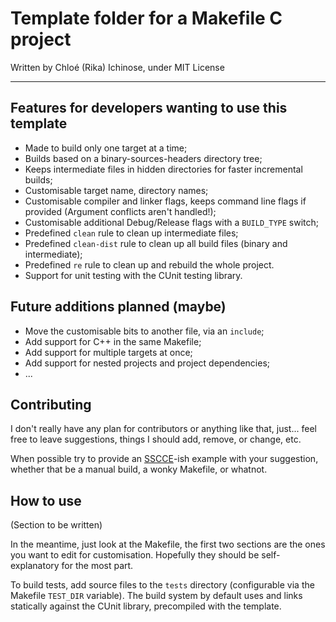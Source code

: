 # Template folder for a Makefile C project

Written by Chloé (Rika) Ichinose, under MIT License

---

## Features for developers wanting to use this template

* Made to build only one target at a time;
* Builds based on a binary-sources-headers directory tree;
* Keeps intermediate files in hidden directories for faster incremental builds;
* Customisable target name, directory names;
* Customisable compiler and linker flags, keeps command line flags if provided (Argument conflicts aren't handled!);
* Customisable additional Debug/Release flags with a `BUILD_TYPE` switch;
* Predefined `clean` rule to clean up intermediate files;
* Predefined `clean-dist` rule to clean up all build files (binary and intermediate);
* Predefined `re` rule to clean up and rebuild the whole project.
* Support for unit testing with the CUnit testing library.

## Future additions planned (maybe)

- Move the customisable bits to another file, via an `include`;
- Add support for C++ in the same Makefile;
- Add support for multiple targets at once;
- Add support for nested projects and project dependencies;
- ...

## Contributing

I don't really have any plan for contributors or anything like that, just... feel free to leave suggestions, things I should add, remove, or change, etc.

When possible try to provide an [SSCCE](http://sscce.org)-ish example with your suggestion, whether that be a manual build, a wonky Makefile, or whatnot.

## How to use

(Section to be written)

In the meantime, just look at the Makefile, the first two sections are the ones you want to edit for customisation. Hopefully they should be self-explanatory for the most part.

To build tests, add source files to the `tests` directory (configurable via the Makefile `TEST_DIR` variable). The build system by default uses and links statically against the CUnit library, precompiled with the template.
